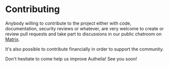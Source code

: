 # Contributing

Anybody willing to contribute to the project either with code, 
documentation, security reviews or whatever, are very welcome to create
or review pull requests and take part to discussions in our public chatroom
on [Matrix](https://riot.im/app/#/room/#authelia:matrix.org).

It's also possible to contribute financially in order to support the
community.

Don't hesitate to come help us improve Authelia! See you soon!